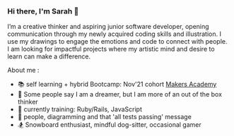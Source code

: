 ### Hi there, I'm Sarah 👋

I’m a creative thinker and aspiring junior software developer, opening communication through my newly acquired coding skills and illustration. I use my drawings to engage the emotions and code to connect with people. I am looking for impactful projects where my artistic mind and desire to learn can make a difference.

About me :
- 📚 self learning + hybrid Bootcamp: Nov'21 cohort [Makers Academy](/https://makers.tech/)
- 💭 Some people say I am a dreamer, but I am more of an out of the box thinker
- 🌱 currently training: Ruby/Rails, JavaScript
- 💚 people, diagramming and that 'all tests passing' message
- 🏂 Snowboard enthusiast, mindful dog-sitter, occasional gamer
